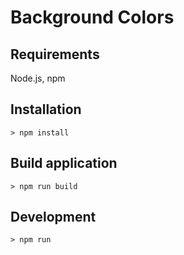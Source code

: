 # Background Colors

## Requirements

Node.js, npm

## Installation

```
> npm install
```

## Build application

```
> npm run build
```

## Development

```
> npm run
```
